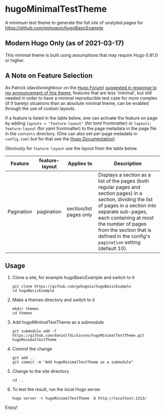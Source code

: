 # hugoMinimalTestTheme
A minimum test theme to generate the full site of unstyled pages for https://github.com/gohugoio/hugoBasicExample

## Modern Hugo Only (as of 2021-03-17)

This minimal theme is built using assumptions that may require Hugo 0.81.0 or higher.

## A Note on Feature Selection

As Patrick (davidsneighbour on the [Hugo Forum](https://discourse.gohugo.io)) [suggested in response to my announcement of this theme](https://discourse.gohugo.io/t/a-theme-for-minimal-reproducible-test-casing/31790/6), features that are less 'minimal', but still needed in order to have a minimal reproducible test case for more complex (if if barely) situations than an absolute minimal theme, can be enabled through the use of custom layouts.

If a feature is listed in the table below, one can activate the feature on page by
adding ``layouts = "feature-layout"`` (for toml frontmatter) or ``layouts: feature-layout`` (for yaml frontmatter) to the page metadata in the page file in the ``contents`` directory. (One can also set per-page metadata in ``config.toml`` but for that see the [Hugo Documentation](https://gohugo.io/documentation/)).

Obviously for ``feature-layout`` use the layout from the table below.

| Feature    | feature-layout | Applies to              | Description |
|------------|----------------|-------------------------|-------------|
| Pagination | pagination     | section/list pages only | Displays a section as a list of the pages (both regular pages and section pages) in a section, dividing the list of pages in a section into separate sub-pages, each containing at most the number of pages from the section that is defined in the config's ``pagination`` setting (default 10). |

## Usage

1. Clone a site, for example hugoBasicExample and switch to it
   ```
   git clone https://github.com/gohugoio/hugoBasicExample
   cd hugoBasicExample
   ```
2. Make a themes directory and switch to it
   ```
   mkdir themes
   cd themes
   ```
3. Add hugoMinimalTestTheme as a submodule
   ```
   git submodule add -f https://github.com/danielfdickinson/hugoMinimalTestTheme.git hugoMinimalTestTheme
   ```
4. Commit the change
   ```
   git add ..
   git commit -m "Add hugoMinimalTestTheme as a submodule"
   ```
5. Change to the site directory
   ```
   cd ..
   ```
6. To test the result, run the local Hugo server
   ```
   hugo server -t hugoMinimalTestTheme -b http://localhost:1313/
   ```

 Enjoy!
